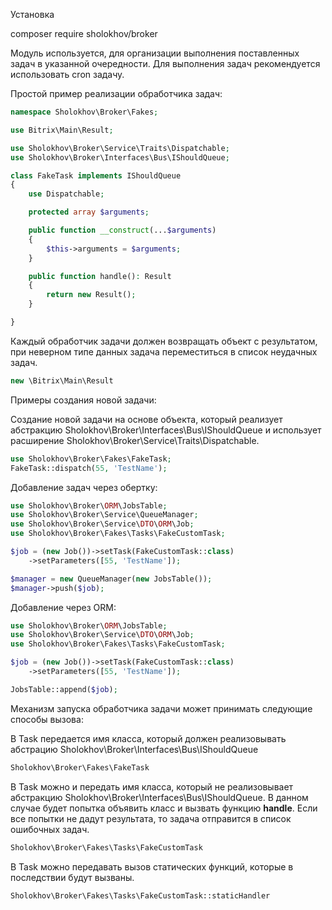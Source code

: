Установка 

composer require sholokhov/broker

Модуль используется, для организации выполнения поставленных задач в указанной очередности.
Для выполнения задач рекомендуется использовать cron задачу.

Простой пример реализации обработчика задач:

```php
namespace Sholokhov\Broker\Fakes;

use Bitrix\Main\Result;

use Sholokhov\Broker\Service\Traits\Dispatchable;
use Sholokhov\Broker\Interfaces\Bus\IShouldQueue;

class FakeTask implements IShouldQueue
{
    use Dispatchable;

    protected array $arguments;

    public function __construct(...$arguments)
    {
        $this->arguments = $arguments;
    }

    public function handle(): Result
    {
        return new Result();
    }

}
```
Каждый обработчик задачи должен возвращать объект с результатом, при неверном типе данных задача переместиться в список неудачных задач.
```php 
new \Bitrix\Main\Result
```

Примеры создания новой задачи:

Создание новой задачи на основе объекта, который реализует абстракцию Sholokhov\Broker\Interfaces\Bus\IShouldQueue 
и использует расширение Sholokhov\Broker\Service\Traits\Dispatchable.
```php
use Sholokhov\Broker\Fakes\FakeTask;
FakeTask::dispatch(55, 'TestName');
```

Добавление задач через обертку:

```php
use Sholokhov\Broker\ORM\JobsTable;
use Sholokhov\Broker\Service\QueueManager;
use Sholokhov\Broker\Service\DTO\ORM\Job;
use Sholokhov\Broker\Fakes\Tasks\FakeCustomTask;

$job = (new Job())->setTask(FakeCustomTask::class)
    ->setParameters([55, 'TestName']);

$manager = new QueueManager(new JobsTable());
$manager->push($job);
```
Добавление через ORM:

```php
use Sholokhov\Broker\ORM\JobsTable;
use Sholokhov\Broker\Service\DTO\ORM\Job;
use Sholokhov\Broker\Fakes\Tasks\FakeCustomTask;

$job = (new Job())->setTask(FakeCustomTask::class)
    ->setParameters([55, 'TestName']);

JobsTable::append($job);
```

Механизм запуска обработчика задачи может принимать следующие способы вызова:

В Task передается имя класса, который должен реализовывать абстрацию Sholokhov\Broker\Interfaces\Bus\IShouldQueue
```php
Sholokhov\Broker\Fakes\FakeTask
```

В Task можно и передать имя класса, который не реализовывает абстракцию Sholokhov\Broker\Interfaces\Bus\IShouldQueue.
В данном случае будет попытка объявить класс и вызвать функцию <b>handle</b>. Если все попытки не дадут результата, то задача отправится в список ошибочных задач.
```php
Sholokhov\Broker\Fakes\Tasks\FakeCustomTask
```

В Task можно передавать вызов статических функций, которые в последствии будут вызваны.
```php
Sholokhov\Broker\Fakes\Tasks\FakeCustomTask::staticHandler
```
